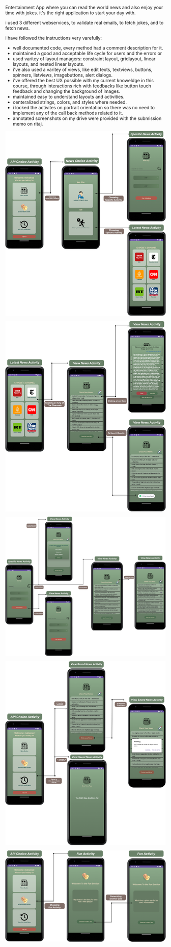 Entertainment App
where you can read the world news and also enjoy your time with jokes. 
it's the right application to start your day with.

 i used 3 different webservices, to validate real emails, to fetch jokes, and to fetch news.


 i have followed the instructions very varefully:
 * well documented code, every method had a comment description for it.
 * maintained a good and acceptable life cycle for users and the errors or 
 * used varitey of layout managers: constraint layout, gridlayout, linear layouts, and nested linear layouts.
 * i've also used a varitey of views, like edit texts, textviews, buttons, spinners, listviews, imagebuttons, alert dialogs.
 * i've offered the best UX possible with my current knoweldge in this course, through interactions rich with feedbacks like button touch feedback and changing the background of images.
 * maintained easy to understand layouts and activities.
 * centeralized strings, colors, and styles where needed.
 * i locked the activites on portrait orientation so there was no need to implement any of the call back methods related to it.
 * annotated screenshots on my drive were provided with the submission memo on ritaj.


![news.png](app%2Fsrc%2Fmain%2Fres%2Fdrawable%2Fannotated_screenshots%2Fnews.png)

![latest_news.png](app%2Fsrc%2Fmain%2Fres%2Fdrawable%2Fannotated_screenshots%2Flatest_news.png)

![specific.png](app%2Fsrc%2Fmain%2Fres%2Fdrawable%2Fannotated_screenshots%2Fspecific.png)

![history.png](app%2Fsrc%2Fmain%2Fres%2Fdrawable%2Fannotated_screenshots%2Fhistory.png)

![fun.png](app%2Fsrc%2Fmain%2Fres%2Fdrawable%2Fannotated_screenshots%2Ffun.png)